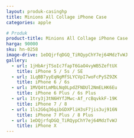 ```yaml
---
layout: produk-casinghp
title: Minions All Collage iPhone Case
categories: apple

# Produk
product-title: Minions All Collage iPhone Case
harga: 90000
sku: hn-0258
image-drive: 1eDQjrfqDGQ_TiRQypChY7ej64MdzTvWJ
gallery:
  - url: 1jHbArjTSoIc7fapT6GaO4vyWB5ZeftUX
    title: iPhone 5 / 5s / SE
  - url: 1LqBB7yyEqNgMfSLYCVpI7woFcPySZ9ZK
    title: iPhone 6 / 6s
  - url: 1MVQ4tLmMbLNq0LpdZFNDUl2NmELHK6Eu
    title: iPhone 6 Plus / 6s Plus
  - url: 1try3j3tN6HYfJMwc-Af_rcBqvkkF-19K
    title: iPhone 7 / 8
  - url: 1ls2G6q36qibGDXPliH3sF7jis3uj916N
    title: iPhone 7 Plus / 8 Plus
  - url: 1eDQjrfqDGQ_TiRQypChY7ej64MdzTvWJ
    title: iPhone X
---
```

